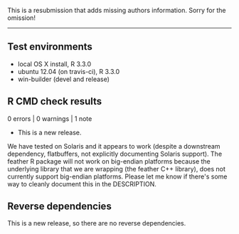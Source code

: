 This is a resubmission that adds missing authors information. Sorry for the omission!

---

## Test environments
* local OS X install, R 3.3.0
* ubuntu 12.04 (on travis-ci), R 3.3.0
* win-builder (devel and release)

## R CMD check results

0 errors | 0 warnings | 1 note

* This is a new release.

We have tested on Solaris and it appears to work (despite a downstream dependency, flatbuffers, not explicitly documenting Solaris support). The feather R package will not work on big-endian platforms because the underlying library that we are wrapping (the feather C++ library), does not currently support big-endian platforms. Please let me know if there's some way to cleanly document this in the DESCRIPTION.

## Reverse dependencies

This is a new release, so there are no reverse dependencies.
